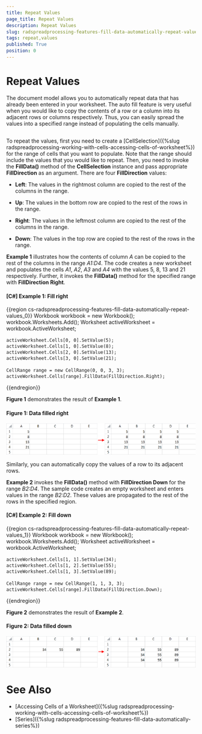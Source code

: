 ```yaml
---
title: Repeat Values
page_title: Repeat Values
description: Repeat Values
slug: radspreadprocessing-features-fill-data-automatically-repeat-values
tags: repeat,values
published: True
position: 0
---
```


# Repeat Values



The document model allows you to automatically repeat data that has already been entered in your worksheet. The auto fill feature is very useful when you would like to copy the contents of a row or a column into its adjacent rows or columns respectively. Thus, you can easily spread the values into a specified range instead of populating the cells manually.
      

## 

To repeat the values, first you need to create a [CellSelection]({%slug radspreadprocessing-working-with-cells-accessing-cells-of-worksheet%}) for the range of cells that you want to populate. Note that the range should include the values that you would like to repeat. Then, you need to invoke the __FillData()__ method of the __CellSelection__ instance and pass appropriate __FillDirection__ as an argument. There are four __FillDirection__ values:
        

* __Left__: The values in the rightmost column are copied to the rest of the columns in the range.
            

* __Up__: The values in the bottom row are copied to the rest of the rows in the range.
            

* __Right__: The values in the leftmost column are copied to the rest of the columns in the range.
            

* __Down__: The values in the top row are copied to the rest of the rows in the range.
            

__Example 1__ illustrates how the contents of column *A* can be copied to the rest of the columns in the range *A1:D4*. The code creates a new worksheet and populates the cells *A1*, *A2*, *A3* and *A4* with the values 5, 8, 13 and 21 respectively. Further, it invokes the __FillData()__ method for the specified range with __FillDirection Right__.
        

#### __[C#] Example 1: Fill right__

{{region cs-radspreadprocessing-features-fill-data-automatically-repeat-values_0}}
    Workbook workbook = new Workbook();
    workbook.Worksheets.Add();
    Worksheet activeWorksheet = workbook.ActiveWorksheet;

    activeWorksheet.Cells[0, 0].SetValue(5);
    activeWorksheet.Cells[1, 0].SetValue(8);
    activeWorksheet.Cells[2, 0].SetValue(13);
    activeWorksheet.Cells[3, 0].SetValue(21);

    CellRange range = new CellRange(0, 0, 3, 3);
    activeWorksheet.Cells[range].FillData(FillDirection.Right);
{{endregion}}



__Figure 1__ demonstrates the result of __Example 1__.
        

#### Figure 1: Data filled right
![Rad Spread Processing Features Fill Data Automatically Repeat Values 01](images/RadSpreadProcessing_Features_Fill_Data_Automatically_Repeat_Values_01.png)

Similarly, you can automatically copy the values of a row to its adjacent rows.
        

__Example 2__ invokes the __FillData()__ method with __FillDirection Down__ for the range *B2:D4*. The sample code creates an empty worksheet and enters values in the range *B2:D2*. These values are propagated to the rest of the rows in the specified region.
        

#### __[C#] Example 2: Fill down__

{{region cs-radspreadprocessing-features-fill-data-automatically-repeat-values_1}}
    Workbook workbook = new Workbook();
    workbook.Worksheets.Add();
    Worksheet activeWorksheet = workbook.ActiveWorksheet;

    activeWorksheet.Cells[1, 1].SetValue(34);
    activeWorksheet.Cells[1, 2].SetValue(55);
    activeWorksheet.Cells[1, 3].SetValue(89);

    CellRange range = new CellRange(1, 1, 3, 3);
    activeWorksheet.Cells[range].FillData(FillDirection.Down);
{{endregion}}



__Figure 2__ demonstrates the result of __Example 2__.
        

#### Figure 2: Data filled down
![Rad Spread Processing Features Fill Data Automatically Repeat Values 02](images/RadSpreadProcessing_Features_Fill_Data_Automatically_Repeat_Values_02.png)

# See Also

 * [Accessing Cells of a Worksheet]({%slug radspreadprocessing-working-with-cells-accessing-cells-of-worksheet%})
 * [Series]({%slug radspreadprocessing-features-fill-data-automatically-series%})
